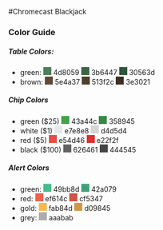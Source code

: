 #Chromecast Blackjack



### Color Guide

##### Table Colors:
* green: 
<span style="width:16px;height:16px;display:inline-block;background:#4d8059;"></span> 4d8059 
<span style="width:16px;height:16px;display:inline-block;background:#3b6447;"></span> 3b6447
<span style="width:16px;height:16px;display:inline-block;background:#30563d;"></span> 30563d
* brown:
<span style="width:16px;height:16px;display:inline-block;background:#5e4a37;"></span> 5e4a37
<span style="width:16px;height:16px;display:inline-block;background:#513f2c;"></span> 513f2c
<span style="width:16px;height:16px;display:inline-block;background:#3e3021;"></span> 3e3021

##### Chip Colors
* green ($25) 
<span style="width:16px;height:16px;display:inline-block;background:#43a44c;"></span> 43a44c
<span style="width:16px;height:16px;display:inline-block;background:#358945;"></span> 358945
* white ($1) 
<span style="width:16px;height:16px;display:inline-block;background:#e7e8e8;"></span> e7e8e8
<span style="width:16px;height:16px;display:inline-block;background:#d4d5d4;"></span> d4d5d4
* red ($5) 
<span style="width:16px;height:16px;display:inline-block;background:#e54d46;"></span> e54d46
<span style="width:16px;height:16px;display:inline-block;background:#e22f2f;"></span> e22f2f
* black ($100) 
<span style="width:16px;height:16px;display:inline-block;background:#626461;"></span> 626461
<span style="width:16px;height:16px;display:inline-block;background:#444545;"></span> 444545

##### Alert Colors
* green:
<span style="width:16px;height:16px;display:inline-block;background:#49bb8d;"></span> 49bb8d
<span style="width:16px;height:16px;display:inline-block;background:#42a079;"></span> 42a079
* red:
<span style="width:16px;height:16px;display:inline-block;background:#ef614c;"></span> ef614c
<span style="width:16px;height:16px;display:inline-block;background:#cf5347;"></span> cf5347
* gold:
<span style="width:16px;height:16px;display:inline-block;background:#fab84d;"></span> fab84d
<span style="width:16px;height:16px;display:inline-block;background:#d09845;"></span> d09845
* grey:
<span style="width:16px;height:16px;display:inline-block;background:#aaabab;"></span> aaabab



